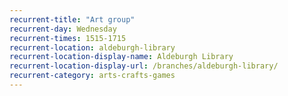 ```yaml
---
recurrent-title: "Art group"
recurrent-day: Wednesday
recurrent-times: 1515-1715
recurrent-location: aldeburgh-library
recurrent-location-display-name: Aldeburgh Library
recurrent-location-display-url: /branches/aldeburgh-library/
recurrent-category: arts-crafts-games
---
```

